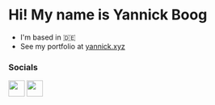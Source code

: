 Hi! My name is Yannick Boog
====================================================================================================================================

* I'm based in 🇩🇪
* See my portfolio at [yannick.xyz](http://yannick.xyz)

### Socials

<p align="left"><a href="https://www.linkedin.com/in/yannick-boog" target="_blank" rel="noreferrer"><img src="https://raw.githubusercontent.com/danielcranney/readme-generator/main/public/icons/socials/linkedin.svg" width="32" height="32" /></a> <a href="http://www.medium.com/@YannickBoog" target="_blank" rel="noreferrer"><img src="https://raw.githubusercontent.com/danielcranney/readme-generator/main/public/icons/socials/medium-dark.svg" width="32" height="32" /></a></p>
